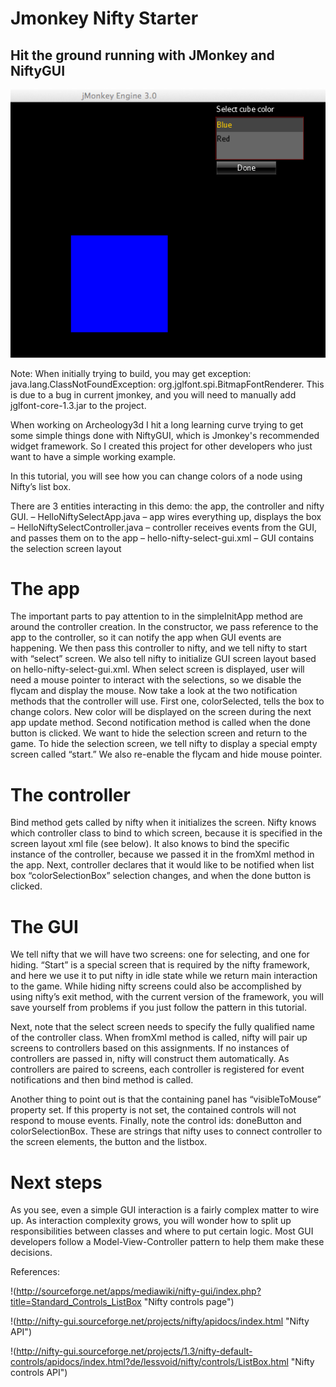 Jmonkey Nifty Starter
=========
## Hit the ground running with JMonkey and NiftyGUI

![Archeology3d screenshot](/docs/jmonkey-nifty-select.png "Project screenshot")

Note: When initially trying to build, you may get exception: java.lang.ClassNotFoundException: org.jglfont.spi.BitmapFontRenderer. This is due to a bug in current jmonkey, and you will need to manually add jglfont-core-1.3.jar to the project.

When working on Archeology3d I hit a long learning curve trying to get some simple things done with NiftyGUI, which is Jmonkey's recommended widget framework. So I created this project for other developers who just want to have a simple working example.

In this tutorial, you will see how you can change colors of a node using Nifty’s list box.

There are 3 entities interacting in this demo: the app, the controller and nifty GUI.
  – HelloNiftySelectApp.java – app wires everything up, displays the box
  – HelloNiftySelectController.java – controller receives events from the GUI, and passes them on to the app
  – hello-nifty-select-gui.xml – GUI contains the selection screen layout

# The app 
The important parts to pay attention to in the simpleInitApp method are around the controller creation. In the constructor, we pass reference to the app to the controller, so it can notify the app when GUI events are happening. We then pass this controller to nifty, and we tell nifty to start with “select” screen. We also tell nifty to initialize GUI screen layout based on hello-nifty-select-gui.xml. When select screen is displayed, user will need a mouse pointer to interact with the selections, so we disable the flycam and display the mouse. Now take a look at the two notification methods that the controller will use. First one, colorSelected, tells the box to change colors. New color will be displayed on the screen during the next app update method. Second notification method is called when the done button is clicked. We want to hide the selection screen and return to the game. To hide the selection screen, we tell nifty to display a special empty screen called “start.” We also re-enable the flycam and hide mouse pointer. 

# The controller

Bind method gets called by nifty when it initializes the screen. Nifty knows which controller class to bind to which screen, because it is specified in the screen layout xml file (see below). It also knows to bind the specific instance of the controller, because we passed it in the fromXml method in the app. Next, controller declares that it would like to be notified when list box “colorSelectionBox” selection changes, and when the done button is clicked.

# The GUI

We tell nifty that we will have two screens: one for selecting, and one for hiding. “Start” is a special screen that is required by the nifty framework, and here we use it to put nifty in idle state while we return main interaction to the game. While hiding nifty screens could also be accomplished by using nifty’s exit method, with the current version of the framework, you will save yourself from problems if you just follow the pattern in this tutorial.

Next, note that the select screen needs to specify the fully qualified name of the controller class. When fromXml method is called, nifty will pair up screens to controllers based on this assignments. If no instances of controllers are passed in, nifty will construct them automatically. As controllers are paired to screens, each controller is registered for event notifications and then bind method is called.

Another thing to point out is that the containing panel has “visibleToMouse” property set. If this property is not set, the contained controls will not respond to mouse events. Finally, note the control ids: doneButton and colorSelectionBox. These are strings that nifty uses to connect controller to the screen elements, the button and the listbox.

# Next steps

As you see, even a simple GUI interaction is a fairly complex matter to wire up. As interaction complexity grows, you will wonder how to split up responsibilities between classes and where to put certain logic. Most GUI developers follow a Model-View-Controller pattern to help them make these decisions.

References:

!(http://sourceforge.net/apps/mediawiki/nifty-gui/index.php?title=Standard_Controls_ListBox "Nifty controls page")

!(http://nifty-gui.sourceforge.net/projects/nifty/apidocs/index.html "Nifty API") 

!(http://nifty-gui.sourceforge.net/projects/1.3/nifty-default-controls/apidocs/index.html?de/lessvoid/nifty/controls/ListBox.html "Nifty controls API")


